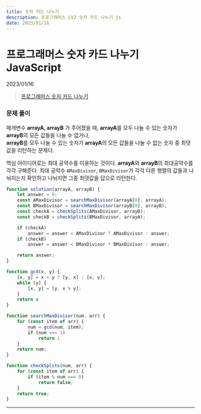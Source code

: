 ```yaml
---
title: 숫자 카드 나누기
description: 프로그래머스 LV2 숫자 카드 나누기 js
date: 2023/01/16
---
```


# 프로그래머스 숫자 카드 나누기 JavaScript
<div class="flex justify-end text-sm">2023/01/16</div>

> <a href="https://school.programmers.co.kr/learn/courses/30/lessons/135807" target="_blank" class="font-bold">프로그래머스 숫자 카드 나누기</a>

### 문제 풀이
매개변수 **arrayA, arrayB** 가 주어졌을 때, **arrayA**를 모두 나눌 수 있는 숫자가 **arrayB**의 모든 값들을 나눌 수 없거나,  
 **arrayB**를 모두 나눌 수 있는 숫자가 **arrayA**의 모든 값들을 나눌 수 없는 숫자 중 최댓값을 리턴하는 문제다.

핵심 아이디어로는 최대 공약수를 이용하는 것이다. **arrayA**와 **arrayB**의 최대공약수를 각각 구해준다. 최대 공약수 `AMaxDivisor`, `BMaxDivisor`가 각각 다른 행렬의 값들과 나눠지는지 확인하고 나눠지면 그중 최댓값을 답으로 리턴한다.

``` js
function solution(arrayA, arrayB) {
    let answer = 0;
    const AMaxDivisor = searchMaxDivisor(arrayA[0], arrayA);
    const BMaxDivisor = searchMaxDivisor(arrayB[0], arrayB);    
    const checkA = checkSplits(AMaxDivisor, arrayB);
    const checkB = checkSplits(BMaxDivisor, arrayA);

    if (checkA) 
        answer = answer < AMaxDivisor ? AMaxDivisor : answer;
    if (checkB)
        answer = answer < BMaxDivisor ? BMaxDivisor : answer;

    return answer;
}

function gcd(x, y) {
    [x, y] = x < y ? [y, x] : [x, y];
    while (y) {
        [x, y] = [y, x % y];
    }
    return x
}

function searchMaxDivisor(num, arr) {
    for (const item of arr) {
        num = gcd(num, item);
        if (num === 1) 
            return 1
    }
    return num;
}

function checkSplits(num, arr) {
    for (const item of arr) {
        if (item % num === 0)
            return false;
    }
    return true;
}
```

---